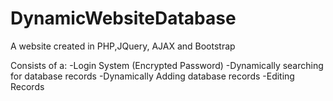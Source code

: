 # DynamicWebsiteDatabase
A website created in PHP,JQuery, AJAX and Bootstrap 

Consists of a:
-Login System (Encrypted Password)
-Dynamically searching for database records
-Dynamically Adding database records
-Editing Records

